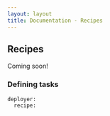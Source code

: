 ```yaml
---
layout: layout
title: Documentation - Recipes
---
```

## Recipes
Coming soon! 

### Defining tasks
~~~
deployer:
  recipe:
~~~